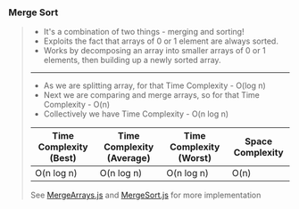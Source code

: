 ### Merge Sort

> - It's a combination of two things - merging and sorting!
> - Exploits the fact that arrays of 0 or 1 element are always sorted.
> - Works by decomposing an array into smaller arrays of 0 or 1 elements, then building up a newly sorted array.
>
> ---
>
> - As we are splitting array, for that Time Complexity - O(log n)
> - Next we are comparing and merge arrays, so for that Time Complexity - O(n)
> - Collectively we have Time Complexity - O(n log n)
>
> | Time Complexity (Best) | Time Complexity (Average) | Time Complexity (Worst) | Space Complexity |
> | ---------------------- | ------------------------- | ----------------------- | ---------------- |
> | O(n log n)             | O(n log n)                | O(n log n)              | O(n)             |
>
> See [MergeArrays.js](MergeArrays.js) and [MergeSort.js](MergeSort.js) for more implementation
